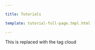 ---
title: Tutorials
template: tutorial-full-page.tmpl.html
---

This is replaced with the tag cloud

